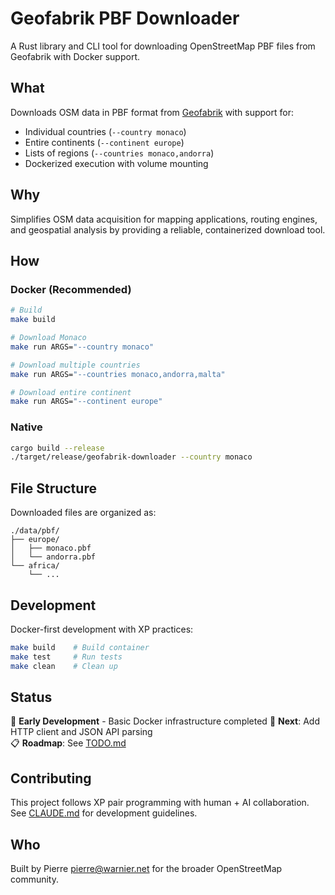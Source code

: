 # Geofabrik PBF Downloader

A Rust library and CLI tool for downloading OpenStreetMap PBF files from Geofabrik with Docker support.

## What

Downloads OSM data in PBF format from [Geofabrik](https://download.geofabrik.de/) with support for:
- Individual countries (`--country monaco`)
- Entire continents (`--continent europe`) 
- Lists of regions (`--countries monaco,andorra`)
- Dockerized execution with volume mounting

## Why

Simplifies OSM data acquisition for mapping applications, routing engines, and geospatial analysis by providing a reliable, containerized download tool.

## How

### Docker (Recommended)

```bash
# Build
make build

# Download Monaco
make run ARGS="--country monaco"

# Download multiple countries  
make run ARGS="--countries monaco,andorra,malta"

# Download entire continent
make run ARGS="--continent europe"
```

### Native

```bash
cargo build --release
./target/release/geofabrik-downloader --country monaco
```

## File Structure

Downloaded files are organized as:
```
./data/pbf/
├── europe/
│   ├── monaco.pbf
│   └── andorra.pbf
└── africa/
    └── ...
```

## Development

Docker-first development with XP practices:

```bash
make build    # Build container
make test     # Run tests  
make clean    # Clean up
```

## Status

🔄 **Early Development** - Basic Docker infrastructure completed
🎯 **Next**: Add HTTP client and JSON API parsing  
📋 **Roadmap**: See [TODO.md](TODO.md)

## Contributing

This project follows XP pair programming with human + AI collaboration. See [CLAUDE.md](CLAUDE.md) for development guidelines.

## Who

Built by Pierre <pierre@warnier.net> for the broader OpenStreetMap community.
